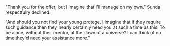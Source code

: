 "Thank you for the offer, but I imagine that I'll manage on my own." Sunda respectfully declined.

"And should you not find your young protege, I imagine that if they require such guidance then they nearly certainly need you at such a time as this. To be alone, without their mentor, at the dawn of a universe? I can think of no time they'd need your assistance more."